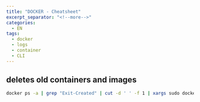 ```yaml
---
title: "DOCKER - Cheatsheet"
excerpt_separator: "<!--more-->"
categories:
  - EN
tags:
  - docker
  - logs
  - container
  - CLI
---
```





## deletes old containers  and images

```bash
docker ps -a | grep "Exit-Created" | cut -d ' ' -f 1 | xargs sudo docker rm; docker images | grep "<none>" | awk '{print $3}' | xargs sudo docker rmi
```



